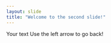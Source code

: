 ```yaml
---
layout: slide
title: "Welcome to the second slide!"
---
```

Your text
Use the left arrow to go back!
